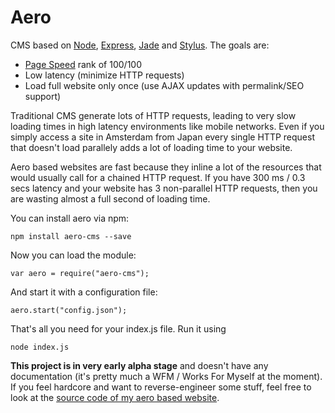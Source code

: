 # Aero
CMS based on [Node](https://github.com/joyent/node), [Express](https://github.com/strongloop/express), [Jade](https://github.com/jadejs/jade) and [Stylus](https://github.com/LearnBoost/stylus). The goals are:

* [Page Speed](https://developers.google.com/speed/pagespeed/insights/) rank of 100/100
* Low latency (minimize HTTP requests)
* Load full website only once (use AJAX updates with permalink/SEO support)

Traditional CMS generate lots of HTTP requests, leading to very slow loading times in high latency environments like mobile networks. Even if you simply access a site in Amsterdam from Japan every single HTTP request that doesn't load parallely adds a lot of loading time to your website.

Aero based websites are fast because they inline a lot of the resources that would usually call for a chained HTTP request. If you have 300 ms / 0.3 secs latency and your website has 3 non-parallel HTTP requests, then you are wasting almost a full second of loading time.

You can install aero via npm:

    npm install aero-cms --save

Now you can load the module:

    var aero = require("aero-cms");

And start it with a configuration file:

    aero.start("config.json");

That's all you need for your index.js file.
Run it using

    node index.js

__This project is in very early alpha stage__ and doesn't have any documentation (it's pretty much a WFM / Works For Myself at the moment). If you feel hardcore and want to reverse-engineer some stuff, feel free to look at the [source code of my aero based website](https://github.com/blitzprog/blitzprog.org).